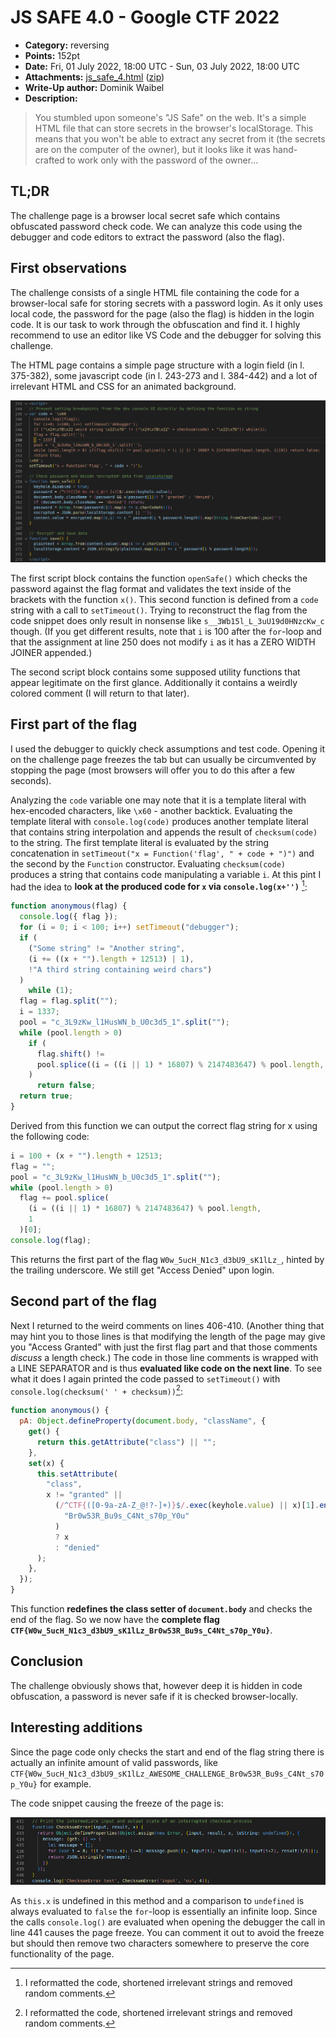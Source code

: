 # JS SAFE 4.0 - Google CTF 2022

- **Category:** reversing
- **Points:** 152pt
- **Date:** Fri, 01 July 2022, 18:00 UTC - Sun, 03 July 2022, 18:00 UTC
- **Attachments:** [js_safe_4.html](./js_safe_4.html) ([zip](./attachments.zip))
- **Write-Up author:** Dominik Waibel
- **Description:**

> You stumbled upon someone's "JS Safe" on the web. It's a simple HTML file that can store secrets in the browser's localStorage. This means that you won't be able to extract any secret from it (the secrets are on the computer of the owner), but it looks like it was hand-crafted to work only with the password of the owner...

## TL;DR

The challenge page is a browser local secret safe which contains obfuscated password check code.
We can analyze this code using the debugger and code editors to extract the password (also the flag).

## First observations

The challenge consists of a single HTML file containing the code for a browser-local safe for storing secrets with a password login.
As it only uses local code, the password for the page (also the flag) is hidden in the login code.
It is our task to work through the obfuscation and find it.
I highly recommend to use an editor like VS Code and the debugger for solving this challenge.

The HTML page contains a simple page structure with a login field (in l. 375-382), some javascript code (in l. 243-273 and l. 384-442) and a lot of irrelevant HTML and CSS for an animated background.

![Code snippet of lines 243 to 273](./first_script_block.png "first script block")

The first script block contains the function `openSafe()` which checks the password against the flag format and validates the text inside of the brackets with the function `x()`.
This second function is defined from a `code` string with a call to `setTimeout()`.
Trying to reconstruct the flag from the code snippet does only result in nonsense like `s__3Wb15l_L_3uU19d0HNzcKw_c` though.
(If you get different results, note that `i` is 100 after the `for`-loop and that the assignment at line 250 does not modify `i` as it has a ZERO WIDTH JOINER appended.)

The second script block contains some supposed utility functions that appear legitimate on the first glance.
Additionally it contains a weirdly colored comment (I will return to that later).

## First part of the flag

I used the debugger to quickly check assumptions and test code.
Opening it on the challenge page freezes the tab but can usually be circumvented by stopping the page (most browsers will offer you to do this after a few seconds).

Analyzing the `code` variable one may note that it is a template literal with hex-encoded characters, like `\x60` - another backtick.
Evaluating the template literal with `console.log(code)` produces another template literal that contains string interpolation and appends the result of `checksum(code)` to the string.
The first template literal is evaluated by the string concatenation in `setTimeout("x = Function('flag', " + code + ")")` and the second by the `Function` constructor.
Evaluating `checksum(code)` produces a string that contains code manipulating a variable `i`.
At this pint I had the idea to **look at the produced code for `x` via `console.log(x+'')`** [^1]:

```js
function anonymous(flag) {
  console.log({ flag });
  for (i = 0; i < 100; i++) setTimeout("debugger");
  if (
    ("Some string" != "Another string",
    (i += ((x + "").length + 12513) | 1),
    !"A third string containing weird chars")
  )
    while (1);
  flag = flag.split("");
  i‍ = 1337;
  pool = "c_3L9zKw_l1HusWN_b_U0c3d5_1".split("");
  while (pool.length > 0)
    if (
      flag.shift() !=
      pool.splice((i = ((i || 1) * 16807) % 2147483647) % pool.length, 1)[0]
    )
      return false;
  return true;
}
```

Derived from this function we can output the correct flag string for x using the following code:

```js
i = 100 + (x + "").length + 12513;
flag = "";
pool = "c_3L9zKw_l1HusWN_b_U0c3d5_1".split("");
while (pool.length > 0)
  flag += pool.splice(
    (i = ((i || 1) * 16807) % 2147483647) % pool.length,
    1
  )[0];
console.log(flag);
```

This returns the first part of the flag `W0w_5ucH_N1c3_d3bU9_sK1lLz_`, hinted by the trailing underscore.
We still get "Access Denied" upon login.

## Second part of the flag

Next I returned to the weird comments on lines 406-410.
(Another thing that may hint you to those lines is that modifying the length of the page may give you "Access Granted" with just the first flag part and that those comments _discuss_ a length check.)
The code in those line comments is wrapped with a LINE SEPARATOR and is thus **evaluated like code on the next line**.
To see what it does I again printed the code passed to `setTimeout()` with `console.log(checksum(' ' + checksum))`[^1]:

```js
function anonymous() {
  pA: Object.defineProperty(document.body, "className", {
    get() {
      return this.getAttribute("class") || "";
    },
    set(x) {
      this.setAttribute(
        "class",
        x != "granted" ||
          (/^CTF{([0-9a-zA-Z_@!?-]+)}$/.exec(keyhole.value) || x)[1].endsWith(
            "Br0w53R_Bu9s_C4Nt_s70p_Y0u"
          )
          ? x
          : "denied"
      );
    },
  });
}
```

This function **redefines the class setter of `document.body`** and checks the end of the flag.
So we now have the **complete flag `CTF{W0w_5ucH_N1c3_d3bU9_sK1lLz_Br0w53R_Bu9s_C4Nt_s70p_Y0u}`**.

## Conclusion

The challenge obviously shows that, however deep it is hidden in code obfuscation, a password is never safe if it is checked browser-locally.

## Interesting additions

Since the page code only checks the start and end of the flag string there is actually an infinite amount of valid passwords, like `CTF{W0w_5ucH_N1c3_d3bU9_sK1lLz_AWESOME_CHALLENGE_Br0w53R_Bu9s_C4Nt_s70p_Y0u}` for example.

The code snippet causing the freeze of the page is:

![Code snippet of lines 431 to 441](./checksum_freeze.png "checksum function")

As `this.x` is undefined in this method and a comparison to `undefined` is always evaluated to `false` the `for`-loop is essentially an infinite loop.
Since the calls `console.log()` are evaluated when opening the debugger the call in line 441 causes the page freeze.
You can comment it out to avoid the freeze but should then remove two characters somewhere to preserve the core functionality of the page.

[^1]: I reformatted the code, shortened irrelevant strings and removed random comments.
